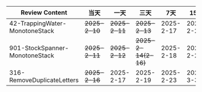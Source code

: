 | **Review Content**             | **当天**        | **一天**    | **三天**              | **7天**    | **15天**   | **30天**   |
|--------------------------------|---------------|-----------|---------------------|-----------|-----------|-----------|
| 42-TrappingWater-MonotoneStack | ~~2025-2-10~~ | ~~2025-2-11~~ | ~~2025-2-13~~       | 2025-2-17 | 2025-2-25 | 2025-3-11 |
| 901-StockSpanner-MonotoneStack | ~~2025-2-11~~ | ~~2025-2-12~~ | ~~2025-2-14(2-16)~~ | 2025-2-18 | 2025-2-26 | 2025-3-12 |
| 316-RemoveDuplicateLetters     | ~~2025-2-16~~ | 2025-2-17 | 2025-2-19           | 2025-2-23 | 2025-3-3  | 2025-3-18 |